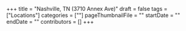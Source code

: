 +++
title = "Nashville, TN (3710 Annex Ave)"
draft = false
tags = ["Locations"]
categories = [""]
pageThumbnailFile = ""
startDate = ""
endDate = ""
contributors = []
+++
